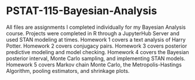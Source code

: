 # PSTAT-115-Bayesian-Analysis
All files are assignments I completed individually for my Bayesian Analysis course. Projects were completed in R through a JupyterHub Server and used STAN modeling at times.
Homework 1 covers a text analysis of Harry Potter.
Homework 2 covers conjugacy pairs.
Homework 3 covers posterior predictive modeling and model checking.
Homework 4 covers the Bayesian posterior interval, Monte Carlo sampling, and implementing STAN models.
Homework 5 covers Markov chain Monte Carlo, the Metropolis-Hastings Algorithm, pooling estimators, and shrinkage plots.
